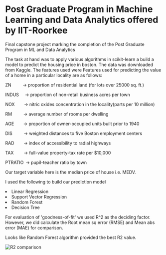 # Post Graduate Program in Machine Learning and Data Analytics offered by IIT-Roorkee 

Final capstone project marking the completion of the Post Graduate Program in ML and Data Analytics

The task at hand was to apply various algorithms in scikit-learn a build a model to predict the housing price in boston. The data was downloaded from Kaggle. 
The features used were 
Features used for predicting the value of a home in a particular locality are as follows:

ZN           → proportion of residential land (for lots over 25000 sq. ft.) 

INDUS      → proportion of non-retail business acres per town 

NOX         → nitric oxides concentration in the locality(parts per 10 million) 

RM           → average number of rooms per dwelling 

AGE         → proportion of owner-occupied units built prior to 1940 

DIS           → weighted distances to five Boston employment centers 

RAD         → index of accessibility to radial highways 

TAX          → full-value property-tax rate per $10,000 

PTRATIO  → pupil-teacher ratio by town 

Our target variable here is the median price of house i.e. MEDV.

I used the following to build our prediction model
<li> Linear Regression
<li> Support Vector Regression
<li> Random Forest
<li> Decision Tree

For evaluation of 'goodness-of-fit' we used R^2 as the deciding factor. However, we did calculate the Root mean sq error (RMSE) and Mean abs error (MAE) for comparison.

Looks like Random Forest algorithm provided the best R2 value.

![R2 comparison](https://user-images.githubusercontent.com/114509328/199500784-75e215f4-2e23-4d7c-ac1f-5beb1002e580.jpg)


